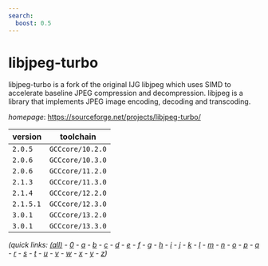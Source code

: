 ```yaml
---
search:
  boost: 0.5
---
```

# libjpeg-turbo

libjpeg-turbo is a fork of the original IJG libjpeg which uses SIMD to  accelerate baseline JPEG compression and decompression. libjpeg is a library  that implements JPEG image encoding, decoding and transcoding.

*homepage*: <https://sourceforge.net/projects/libjpeg-turbo/>

version | toolchain
--------|----------
``2.0.5`` | ``GCCcore/10.2.0``
``2.0.6`` | ``GCCcore/10.3.0``
``2.0.6`` | ``GCCcore/11.2.0``
``2.1.3`` | ``GCCcore/11.3.0``
``2.1.4`` | ``GCCcore/12.2.0``
``2.1.5.1`` | ``GCCcore/12.3.0``
``3.0.1`` | ``GCCcore/13.2.0``
``3.0.1`` | ``GCCcore/13.3.0``


*(quick links: [(all)](../index.md) - [0](../0/index.md) - [a](../a/index.md) - [b](../b/index.md) - [c](../c/index.md) - [d](../d/index.md) - [e](../e/index.md) - [f](../f/index.md) - [g](../g/index.md) - [h](../h/index.md) - [i](../i/index.md) - [j](../j/index.md) - [k](../k/index.md) - [l](../l/index.md) - [m](../m/index.md) - [n](../n/index.md) - [o](../o/index.md) - [p](../p/index.md) - [q](../q/index.md) - [r](../r/index.md) - [s](../s/index.md) - [t](../t/index.md) - [u](../u/index.md) - [v](../v/index.md) - [w](../w/index.md) - [x](../x/index.md) - [y](../y/index.md) - [z](../z/index.md))*

